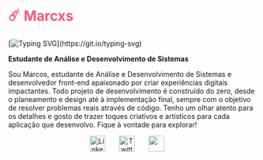 <h1 style="color:#F55A7C;">☄️ Marcxs</h1>

[![Typing SVG](https://readme-typing-svg.demolab.com?font=Fira+Code&pause=1000&color=F55A7C&width=435&lines=Bem-vindo+ao+meu+perfil!)](https://git.io/typing-svg)

**Estudante de Análise e Desenvolvimento de Sistemas**

Sou Marcos, estudante de Análise e Desenvolvimento de Sistemas e desenvolvedor front-end apaixonado por criar experiências digitais impactantes. Todo projeto de desenvolvimento é construído do zero, desde o planeamento e design até à implementação final, sempre com o objetivo de resolver problemas reais através de código. Tenho um olhar atento para os detalhes e gosto de trazer toques criativos e artísticos para cada aplicação que desenvolvo. Fique à vontade para explorar!

<p align="center">
  <a href="https://www.linkedin.com/in/marcos-alexandre-160b622b8/"><img width="32px" alt="LinkedIn" title="LinkedIn" src="https://i.imgur.com/yRpa1dQ.png"/></a>
  &#8287;&#8287;&#8287;&#8287;&#8287;
  <a href="https://x.com/marcxs_sz"><img width="32px" alt="Twitter" title="Twitter" src="https://i.imgur.com/AixJgnm.png"/></a>
  &#8287;&#8287;&#8287;&#8287;&#8287;
  <a href="https://www.instagram.com/marcxs.sz/" alt="Instagram" title="Instagram"><img width="32px" src="https://imgur.com/a/hewQLVL"/></a>
  &#8287;&#8287;&#8287;&#8287;&#8287;
</p>
